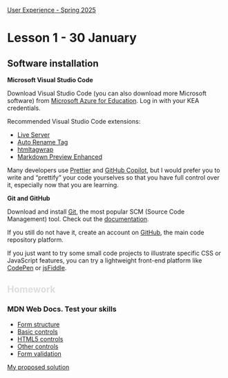 [User Experience - Spring 2025](https://github.com/arturomorarioja-kea/WD_UX_F25/blob/main/README.md)

# Lesson 1 - 30 January

## Software installation
**Microsoft Visual Studio Code**

Download Visual Studio Code (you can also download more Microsoft software) from [Microsoft Azure for Education](https://azureforeducation.microsoft.com/devtools). Log in with your KEA credentials.

Recommended Visual Studio Code extensions:
- [Live Server](https://marketplace.visualstudio.com/items?itemName=ritwickdey.LiveServer)
- [Auto Rename Tag](https://marketplace.visualstudio.com/items?itemName=formulahendry.auto-rename-tag)
- [htmltagwrap](https://marketplace.visualstudio.com/items?itemName=bradgashler.htmltagwrap)
- [Markdown Preview Enhanced](https://marketplace.visualstudio.com/items?itemName=shd101wyy.markdown-preview-enhanced)

Many developers use [Prettier](https://marketplace.visualstudio.com/items?itemName=esbenp.prettier-vscode) and [GitHub Copilot](https://marketplace.visualstudio.com/items?itemName=GitHub.copilot), but I would prefer you to write and “prettify” your code yourselves so that you have full control over it, especially now that you are learning.

**Git and GitHub**

Download and install [Git](https://git-scm.com/), the most popular SCM (Source Code Management) tool. Check out the [documentation](https://git-scm.com/doc).

If you still do not have it, create an account on [GitHub](https://github.com/), the main code repository platform.

If you just want to try some small code projects to illustrate specific CSS or JavaScript features, you can try a lightweight front-end platform like [CodePen](https://codepen.io/) or [jsFiddle](https://jsfiddle.net/).

## <font color="#DDDDDD">Homework</font>
### MDN Web Docs. Test your skills
- [Form structure](https://developer.mozilla.org/en-US/docs/Learn/Forms/Test_your_skills:_Form_structure)
- [Basic controls](https://developer.mozilla.org/en-US/docs/Learn/Forms/Test_your_skills:_Basic_controls)
- [HTML5 controls](https://developer.mozilla.org/en-US/docs/Learn/Forms/Test_your_skills:_HTML5_controls)
- [Other controls](https://developer.mozilla.org/en-US/docs/Learn/Forms/Test_your_skills:_Other_controls)
- [Form validation](https://developer.mozilla.org/en-US/docs/Learn/Forms/Test_your_skills:_Form_validation)

[My proposed solution](https://codepen.io/collection/QWVQmY)

[ROLL CALL]: #

[Itslearning - GitHub - Teams]: #

[MEMES 
  Backend vs Frontend
  Full Stack Developer]: #

[### HTML5]: #
[- Check out the slides on **HTML5**.]: #
[- Check out the HTML Form(https://codepen.io/arturomorarioja/pen/poQeRNL) code sample.]: #
